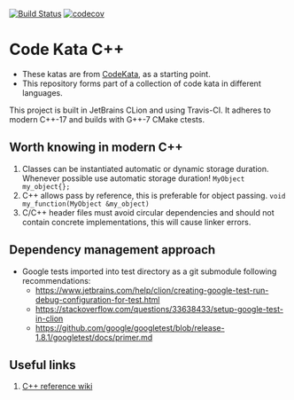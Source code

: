 [![Build Status](https://travis-ci.com/alphafoobar/code-kata-cpp.svg?branch=master)](https://travis-ci.com/alphafoobar/code-kata-cpp) [![codecov](https://codecov.io/gh/alphafoobar/code-kata-cpp/branch/master/graph/badge.svg)](https://codecov.io/gh/alphafoobar/code-kata-cpp)

# Code Kata C++

* These katas are from [CodeKata](http://codekata.com/), as a starting point.
* This repository forms part of a collection of code kata in different languages.

This project is built in JetBrains CLion and using Travis-CI. It adheres to modern C++-17 and builds with 
G++-7 CMake ctests.

## Worth knowing in modern C++

1. Classes can be instantiated automatic or dynamic storage duration. Whenever possible use automatic storage duration!
`MyObject my_object{};`
1. C++ allows pass by reference, this is preferable for object passing.
`void my_function(MyObject &my_object)`
1. C/C++ header files must avoid circular dependencies and should not contain concrete implementations, this will
cause linker errors.

## Dependency management approach

* Google tests imported into test directory as a git submodule following recommendations:
   * https://www.jetbrains.com/help/clion/creating-google-test-run-debug-configuration-for-test.html
   * https://stackoverflow.com/questions/33638433/setup-google-test-in-clion
   * https://github.com/google/googletest/blob/release-1.8.1/googletest/docs/primer.md

## Useful links

1. [C++ reference wiki](https://en.cppreference.com/w/cpp)